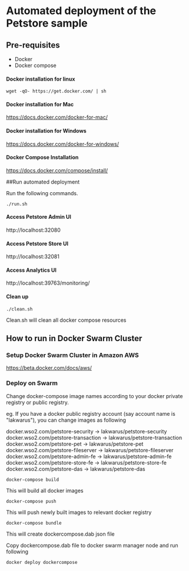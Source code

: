 # Automated deployment of the Petstore sample

## Pre-requisites

 * Docker 
 * Docker compose

#### Docker installation for linux
```
wget -qO- https://get.docker.com/ | sh

```

#### Docker installation for Mac

https://docs.docker.com/docker-for-mac/

#### Docker installation for Windows

https://docs.docker.com/docker-for-windows/

#### Docker Compose Installation

https://docs.docker.com/compose/install/

##Run automated deployment 

Run the following commands.

```
./run.sh
```
#### Access Petstore Admin UI

http://localhost:32080

#### Access Petstore Store UI
http://localhost:32081

#### Access Analytics UI
http://localhost:39763/monitoring/

#### Clean up
```
./clean.sh
```
Clean.sh will clean all docker compose resources

## How to run in Docker Swarm Cluster

### Setup Docker Swarm Cluster in Amazon AWS

https://beta.docker.com/docs/aws/

### Deploy on Swarm

Change docker-compose image names according to your docker private registry or public registry.

eg. If you have a docker public registry account (say account name is "lakwarus"), you can change images as following

docker.wso2.com/petstore-security	-> lakwarus/petstore-security
docker.wso2.com/petstore-transaction	-> lakwarus/petstore-transaction
docker.wso2.com/petstore-pet		-> lakwarus/petstore-pet
docker.wso2.com/petstore-fileserver	-> lakwarus/petstore-fileserver
docker.wso2.com/petstore-admin-fe	-> lakwarus/petstore-admin-fe
docker.wso2.com/petstore-store-fe	-> lakwarus/petstore-store-fe
docker.wso2.com/petstore-das		-> lakwarus/petstore-das

```
docker-compose build
```
This will build all docker images

```
docker-compose push
```

This will push newly built images to relevant docker registry

```
docker-compose bundle
```
This will create dockercompose.dab json file

Copy dockercompose.dab file to docker swarm manager node and run following

```
docker deploy dockercompose
```





